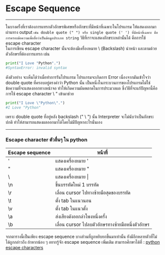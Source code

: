 # Escape Sequence

---

 ในบางครั้งที่เราต้องการแทรกตัวอักษรพิเศษหรืออักขระที่มีหน้าที่เฉพาะในโปรแกรม ให้แสดงออกมาผ่านทาง output ```เช่น double quote (" ") หรือ single quote (' ') ที่มีหน้าที่เฉพาะ คือการครอบข้อความเพื่อสื่อว่าเป็นข้อมูลประเภท string``` วิธีที่เราจะแสดงอักขระเหล่านั้นได้ คือการใช้ escape character <br>
	ในการเขียน escape character นั้นจะต้องมีเครื่องหมาย \ (Backslash) นำหน้า และตามด้วยตัวอักษรที่ต้องการแทรก เช่น

```python
print("I Love "Python".")
#SyntaxError: invalid syntax

```
 
 ดังตัวอย่าง จะเห็นได้ว่าเมื่อทำการรันโปรแกรม โปรแกรมจะเกิดการ Error เนื่องจากมันเข้าใจว่า double quote ที่ครอบอยู่ตรงคำว่า Python นั้น เป็นหนึ่งในกระบวนการของโปรแกรมไม่ใช่ข้อความที่จะแสดงออกทางหน้าจอ ทำให้เกิดความผิดพลาดในการประมวลผล ซึ่งวิธีที่จะแก้ปัญหานี้คือ การใช้ escape character \ " เข้ามาช่วย

```python
print("I Love \"Python\".")
#I Love "Python"

```

เพราะ double quote ที่อยู่หลัง backslash (" \ ") นั้น Interpreter จะไม่นับว่าเป็นอักขระปกติ ทำให้สามารถแสดงผลออกมาได้โดยไม่มีปัญหาอะไรนั่นเอง 

---

### Escape character ตัวอื่นๆ ใน python

Escape sequence | หน้าที่ |
-|-|
\' |แสดงเครื่องหมาย '|
\" |แสดงเครื่องหมาย "|
\\ |แสดงเครื่องหมาย \|
\n |ขึ้นบรรทัดใหม่ 1 บรรทัด|
\r |เลื่อน cursor ไปทางซ้ายมือสุดของบรรทัด|
\t |ตั้ง tab ในแนวนอน|
\v |ตั้ง tab ในแนวตั้ง|
\a |ส่งเสียงดังออกลำโพงหนึ่งครั้ง|
\b |เลื่อน cursor ไปลบตัวอักษรทางซ้ายมือหนึ่งตัวอักษร|

จากตารางนี้เป็นเพียง escape sequence บางส่วนที่ถูกหยิบยกขึ้นมาเท่านั้น ยังมีอีกหลายตัวที่ไม่ได้ถูกกล่าวถึง ถ้าหากน้อง ๆ อยากรู้จัก escape sequence เพิ่มเติม สามารถศึกษาได้ที่ : [python escape characters](https://www.w3schools.com/python/gloss_python_escape_characters.asp) 
